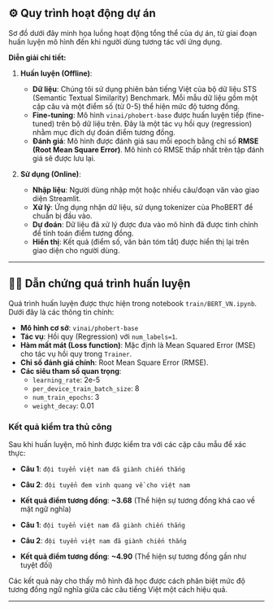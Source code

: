 ## ⚙️ Quy trình hoạt động dự án

Sơ đồ dưới đây minh họa luồng hoạt động tổng thể của dự án, từ giai đoạn huấn luyện mô hình đến khi người dùng tương tác với ứng dụng.


**Diễn giải chi tiết:**

1.  **Huấn luyện (Offline)**:
    *   **Dữ liệu**: Chúng tôi sử dụng phiên bản tiếng Việt của bộ dữ liệu STS (Semantic Textual Similarity) Benchmark. Mỗi mẫu dữ liệu gồm một cặp câu và một điểm số (từ 0-5) thể hiện mức độ tương đồng.
    *   **Fine-tuning**: Mô hình `vinai/phobert-base` được huấn luyện tiếp (fine-tuned) trên bộ dữ liệu trên. Đây là một tác vụ hồi quy (regression) nhằm mục đích dự đoán điểm tương đồng.
    *   **Đánh giá**: Mô hình được đánh giá sau mỗi epoch bằng chỉ số **RMSE (Root Mean Square Error)**. Mô hình có RMSE thấp nhất trên tập đánh giá sẽ được lưu lại.

2.  **Sử dụng (Online)**:
    *   **Nhập liệu**: Người dùng nhập một hoặc nhiều câu/đoạn văn vào giao diện Streamlit.
    *   **Xử lý**: Ứng dụng nhận dữ liệu, sử dụng tokenizer của PhoBERT để chuẩn bị đầu vào.
    *   **Dự đoán**: Dữ liệu đã xử lý được đưa vào mô hình đã được tinh chỉnh để tính toán điểm tương đồng.
    *   **Hiển thị**: Kết quả (điểm số, văn bản tóm tắt) được hiển thị lại trên giao diện cho người dùng.

---

## 🏋️‍♀️ Dẫn chứng quá trình huấn luyện

Quá trình huấn luyện được thực hiện trong notebook `train/BERT_VN.ipynb`. Dưới đây là các thông tin chính:

- **Mô hình cơ sở**: `vinai/phobert-base`
- **Tác vụ**: Hồi quy (Regression) với `num_labels=1`.
- **Hàm mất mát (Loss function)**: Mặc định là Mean Squared Error (MSE) cho tác vụ hồi quy trong `Trainer`.
- **Chỉ số đánh giá chính**: Root Mean Square Error (RMSE).
- **Các siêu tham số quan trọng**:
    - `learning_rate`: 2e-5
    - `per_device_train_batch_size`: 8
    - `num_train_epochs`: 3
    - `weight_decay`: 0.01

### Kết quả kiểm tra thủ công

Sau khi huấn luyện, mô hình được kiểm tra với các cặp câu mẫu để xác thực:

- **Câu 1**: `đội tuyển việt nam đã giành chiến thắng`
- **Câu 2**: `đội tuyển đem vinh quang về cho việt nam`
- **Kết quả điểm tương đồng**: **~3.68** (Thể hiện sự tương đồng khá cao về mặt ngữ nghĩa)

- **Câu 1**: `đội tuyển việt nam đã giành chiến thắng`
- **Câu 2**: `đội tuyển việt nam đã giành chiến thắng`
- **Kết quả điểm tương đồng**: **~4.90** (Thể hiện sự tương đồng gần như tuyệt đối)

Các kết quả này cho thấy mô hình đã học được cách phân biệt mức độ tương đồng ngữ nghĩa giữa các câu tiếng Việt một cách hiệu quả.

---
